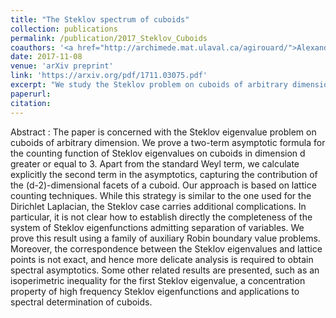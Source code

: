 ```yaml
---
title: "The Steklov spectrum of cuboids"
collection: publications
permalink: /publication/2017_Steklov_Cuboids
coauthors: '<a href="http://archimede.mat.ulaval.ca/agirouard/">Alexandre Girouard</a>, <a href="http://www.dms.umontreal.ca/~iossif/">Iosif Polterovich</a> and <a href="http://www.dmmm.uniroma1.it/~alessandro.savo/">Alessandro Savo</a> '
date: 2017-11-08
venue: 'arXiv preprint'
link: 'https://arxiv.org/pdf/1711.03075.pdf'
excerpt: "We study the Steklov problem on cuboids of arbitrary dimension as a toy model for the Steklov spectrum on domains with non-smooth boundary. We derive two-term asymptotic formulae for the counting function of the eigenvalues, derive an isoperimetric inequality and study the concentration of eigenfunctions."
paperurl: 
citation: 
---
```


Abstract : The paper is concerned with the Steklov eigenvalue problem on cuboids of arbitrary dimension. We prove a two-term asymptotic formula for the counting function of Steklov eigenvalues on cuboids in dimension d greater or equal to 3. Apart from the standard Weyl term, we calculate explicitly the second term in the asymptotics, capturing the contribution of the (d-2)-dimensional facets of a cuboid. Our approach is based on lattice counting techniques. While this strategy is similar to the one used for the Dirichlet Laplacian, the Steklov case carries additional complications. In particular, it is not clear how to establish directly the completeness of the system of Steklov eigenfunctions admitting separation of variables. We prove this result using a family of auxiliary Robin boundary value problems. Moreover, the correspondence between the Steklov eigenvalues and lattice points is not exact, and hence more delicate analysis is required to obtain spectral asymptotics. Some other related results are presented, such as an isoperimetric inequality for the first Steklov eigenvalue, a concentration property of high frequency Steklov eigenfunctions and applications to spectral determination of cuboids. 
